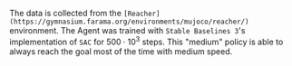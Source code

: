 The data is collected from the `[Reacher](https://gymnasium.farama.org/environments/mujoco/reacher/)` environment. The Agent was trained with `Stable Baselines 3`'s implementation of `SAC` for $500 \cdot 10^3$ steps. This "medium" policy is able to always reach the goal most of the time with medium speed.